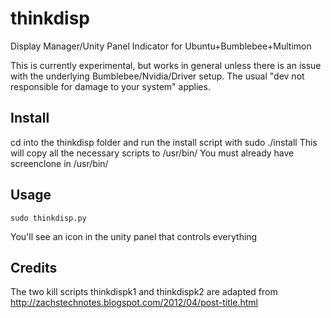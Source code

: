 thinkdisp
=========

Display Manager/Unity Panel Indicator for Ubuntu+Bumblebee+Multimon

This is currently experimental, but works in general unless there is an issue with the underlying Bumblebee/Nvidia/Driver setup. The usual "dev not responsible for damage to your system" applies.

Install
-------
cd into the thinkdisp folder and run the install script with
    sudo ./install
This will copy all the necessary scripts to /usr/bin/
You must already have screenclone in /usr/bin/

Usage
-----
    sudo thinkdisp.py
You'll see an icon in the unity panel that controls everything


Credits
-------
The two kill scripts thinkdispk1 and thinkdispk2 are adapted from http://zachstechnotes.blogspot.com/2012/04/post-title.html
